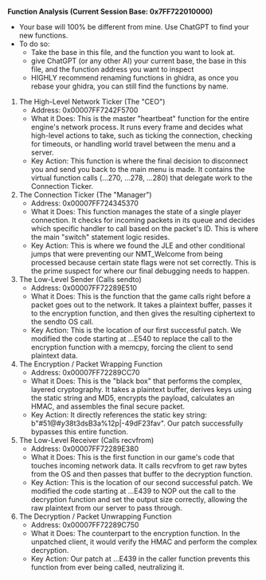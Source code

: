 **Function Analysis (Current Session Base: 0x7FF722010000)**
- Your base will 100% be different from mine. Use ChatGPT to find your new functions. 
- To do so:
    - Take the base in this file, and the function you want to look at. 
    - give ChatGPT (or any other AI) your current base, the base in this file, and the function address you want to inspect
    - HIGHLY recommend renaming functions in ghidra, as once you rebase your ghidra, you can still find the functions by name.


1. The High-Level Network Ticker (The "CEO")
    - Address: 0x00007FF7242F5700
    - What it Does: This is the master "heartbeat" function for the entire engine's network process. It runs every frame and decides what high-level actions to take, such as ticking the connection, checking for timeouts, or handling world travel between the menu and a server.
    - Key Action: This function is where the final decision to disconnect you and send you back to the main menu is made. It contains the virtual function calls (...270, ...278, ...280) that delegate work to the Connection Ticker.
2. The Connection Ticker (The "Manager")
    - Address: 0x00007FF724345370
    - What it Does: This function manages the state of a single player connection. It checks for incoming packets in its queue and decides which specific handler to call based on the packet's ID. This is where the main "switch" statement logic resides.
    - Key Action: This is where we found the JLE and other conditional jumps that were preventing our NMT_Welcome from being processed because certain state flags were not set correctly. This is the prime suspect for where our final debugging needs to happen.
3. The Low-Level Sender (Calls sendto)
    - Address: 0x00007FF72289E510
    - What it Does: This is the function that the game calls right before a packet goes out to the network. It takes a plaintext buffer, passes it to the encryption function, and then gives the resulting ciphertext to the sendto OS call.
    - Key Action: This is the location of our first successful patch. We modified the code starting at ...E540 to replace the call to the encryption function with a memcpy, forcing the client to send plaintext data.
4. The Encryption / Packet Wrapping Function
    - Address: 0x00007FF72289CC70
    - What it Does: This is the "black box" that performs the complex, layered cryptography. It takes a plaintext buffer, derives keys using the static string and MD5, encrypts the payload, calculates an HMAC, and assembles the final secure packet.
    - Key Action: It directly references the static key string: b"#51@#$y38$t3dsB3a%12p|-49dF23fav". Our patch successfully bypasses this entire function.
5. The Low-Level Receiver (Calls recvfrom)
    - Address: 0x00007FF72289E380
    - What it Does: This is the first function in our game's code that touches incoming network data. It calls recvfrom to get raw bytes from the OS and then passes that buffer to the decryption function.
    - Key Action: This is the location of our second successful patch. We modified the code starting at ...E439 to NOP out the call to the decryption function and set the output size correctly, allowing the raw plaintext from our server to pass through.
6. The Decryption / Packet Unwrapping Function
    - Address: 0x00007FF72289C750
    - What it Does: The counterpart to the encryption function. In the unpatched client, it would verify the HMAC and perform the complex decryption.
    - Key Action: Our patch at ...E439 in the caller function prevents this function from ever being called, neutralizing it.